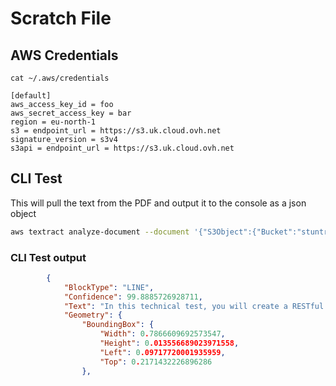 # Scratch File

## AWS Credentials

`cat ~/.aws/credentials`

```
[default]
aws_access_key_id = foo
aws_secret_access_key = bar
region = eu-north-1
s3 = endpoint_url = https://s3.uk.cloud.ovh.net
signature_version = s3v4
s3api = endpoint_url = https://s3.uk.cloud.ovh.net
```

## CLI Test

This will pull the text from the PDF and output it to the console as a json object

```bash
aws textract analyze-document --document '{"S3Object":{"Bucket":"stuntrocket-s3","Name":"test.pdf"}}' --feature-types '["TABLES","FORMS","SIGNATURES"]' --profile default --region eu-west-2
```

### CLI Test output

```json
        {
            "BlockType": "LINE",
            "Confidence": 99.8885726928711,
            "Text": "In this technical test, you will create a RESTful endpoint using PHP and a framework of your choice.",
            "Geometry": {
                "BoundingBox": {
                    "Width": 0.7866609692573547,
                    "Height": 0.013556689023971558,
                    "Left": 0.09717720001935959,
                    "Top": 0.2171432226896286
                },
```
